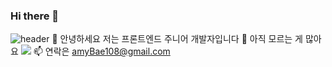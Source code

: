 ### Hi there 👋

![header](https://capsule-render.vercel.app/api?type=waving&color=auto&height=180&section=header&text=hyobinBae&fontSize=75)
 🌱 안녕하세요 저는 프론트엔드 주니어 개발자입니다
 🤔 아직 모르는 게 많아요
 <img src="https://img.shields.io/badge/뱃지레이블-배경색?style=뱃지모양&logo=로고&logoColor=로고색상"/>
 📫 연락은 amyBae108@gmail.com 
